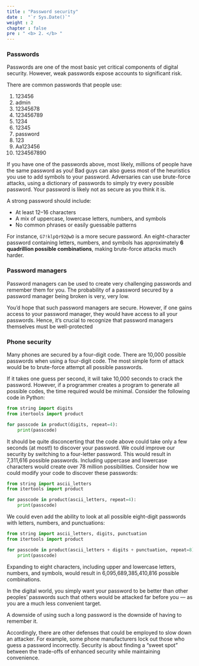 ```yaml
---
title : "Password security"
date :  "`r Sys.Date()`" 
weight : 2 
chapter : false
pre : " <b> 2. </b> "
---
```

### Passwords

Passwords are one of the most basic yet critical components of digital security. However, weak passwords expose accounts to significant risk.

There are common passwords that people use:

1. 123456
2. admin
3. 12345678
4. 123456789
5. 1234
6. 12345
7. password
8. 123
9. Aa123456
10. 1234567890

If you have one of the passwords above, most likely, millions of people have the same password as you!
Bad guys can also guess most of the heuristics you use to add symbols to your password. Adversaries can use brute-force attacks, using a dictionary of passwords to simply try every possible password. Your password is likely not as secure as you think it is.

A strong password should include:

- At least 12–16 characters
- A mix of uppercase, lowercase letters, numbers, and symbols
- No common phrases or easily guessable patterns

For instance, `G7!klpQr92@wD` is a more secure password. An eight-character password containing letters, numbers, and symbols has approximately **6 quadrillion possible combinations**, making brute-force attacks much harder.

### Password managers

Password managers can be used to create very challenging passwords and remember them for you. The probability of a password secured by a password manager being broken is very, very low.

You’d hope that such password managers are secure. However, if one gains access to your password manager, they would have access to all your passwords. Hence, it’s crucial to recognize that password managers themselves must be well-protected

### Phone security

Many phones are secured by a four-digit code. There are 10,000 possible passwords when using a four-digit code. The most simple form of attack would be to brute-force attempt all possible passwords.

If it takes one guess per second, it will take 10,000 seconds to crack the password.
However, if a programmer creates a program to generate all possible codes, the time required would be minimal. Consider the following code in Python:
```python
from string import digits
from itertools import product

for passcode in product(digits, repeat=4):
    print(passcode)
```
It should be quite disconcerting that the code above could take only a few seconds (at most!) to discover your password.
We could improve our security by switching to a four-letter password. This would result in 7,311,616 possible passwords.
Including uppercase and lowercase characters would create over 78 million possibilities.
Consider how we could modify your code to discover these passwords:
```python
from string import ascii_letters
from itertools import product

for passcode in product(ascii_letters, repeat=4):
    print(passcode)
```
We could even add the ability to look at all possible eight-digit passwords with letters, numbers, and punctuations:
```python
from string import ascii_letters, digits, punctuation
from itertools import product

for passcode in product(ascii_letters + digits + punctuation, repeat=8):
    print(passcode)
```
Expanding to eight characters, including upper and lowercase letters, numbers, and symbols, would result in 6,095,689,385,410,816 possible combinations.

In the digital world, you simply want your password to be better than other peoples’ passwords such that others would be attacked far before you — as you are a much less convenient target.

A downside of using such a long password is the downside of having to remember it.

Accordingly, there are other defenses that could be employed to slow down an attacker. For example, some phone manufacturers lock out those who guess a password incorrectly.
Security is about finding a “sweet spot” between the trade-offs of enhanced security while maintaining convenience.
